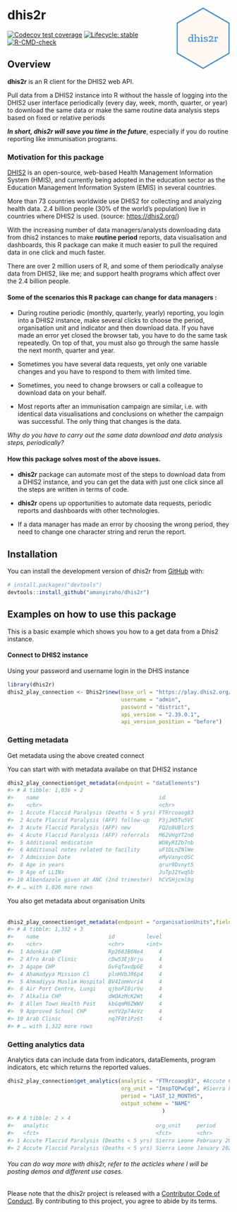 
<!-- README.md is generated from README.Rmd. Please edit that file -->

# dhis2r <img src="man/figures/logo.png" align="right" height="139" />

<!-- badges: start -->

[![Codecov test
coverage](https://codecov.io/gh/amanyiraho/dhis2r/branch/master/graph/badge.svg)](https://app.codecov.io/gh/amanyiraho/dhis2r?branch=master)
[![Lifecycle:
stable](https://img.shields.io/badge/lifecycle-stable-brightgreen.svg)](https://lifecycle.r-lib.org/articles/stages.html#stable)
[![R-CMD-check](https://github.com/amanyiraho/dhis2r/actions/workflows/R-CMD-check.yaml/badge.svg)](https://github.com/amanyiraho/dhis2r/actions/workflows/R-CMD-check.yaml)
<!-- badges: end -->

## Overview

**dhis2r** is an R client for the DHIS2 web API.

Pull data from a DHIS2 instance into R without the hassle of logging
into the DHIS2 user interface periodically (every day, week, month,
quarter, or year) to download the same data or make the same routine
data analysis steps based on fixed or relative periods

***In short, dhis2r will save you time in the future***, especially if
you do routine reporting like immunisation programs.

### Motivation for this package

[DHIS2](https://dhis2.org/) is an open-source, web-based Health
Management Information System (HMIS), and currently being adopted in the
education sector as the Education Management Information System (EMIS)
in several countries.

More than 73 countries worldwide use DHIS2 for collecting and analyzing
health data. 2.4 billion people (30% of the world’s population) live in
countries where DHIS2 is used. (source: <https://dhis2.org/>)

With the increasing number of data managers/analysts downloading data
from dhis2 instances to make **routine period** reports, data
visualisation and dashboards, this R package can make it much easier to
pull the required data in one click and much faster.

There are over 2 million users of R, and some of them periodically
analyse data from DHIS2, like me; and support health programs which
affect over the 2.4 billion people.

#### Some of the scenarios this R package can change for data managers :

- During routine periodic (monthly, quarterly, yearly) reporting, you
  login into a DHIS2 instance, make several clicks to choose the period,
  organisation unit and indicator and then download data. If you have
  made an error yet closed the browser tab, you have to do the same task
  repeatedly. On top of that, you must also go through the same hassle
  the next month, quarter and year.

- Sometimes you have several data requests, yet only one variable
  changes and you have to respond to them with limited time.

- Sometimes, you need to change browsers or call a colleague to download
  data on your behalf.

- Most reports after an immunisation campaign are similar, i.e. with
  identical data visualisations and conclusions on whether the campaign
  was successful. The only thing that changes is the data.

*Why do you have to carry out the same data download and data analysis
steps, periodically?*

#### How this package solves most of the above issues.

- **dhis2r** package can automate most of the steps to download data
  from a DHIS2 instance, and you can get the data with just one click
  since all the steps are written in terms of code.

- **dhis2r** opens up opportunities to automate data requests, periodic
  reports and dashboards with other technologies.

- If a data manager has made an error by choosing the wrong period, they
  need to change one character string and rerun the report.

## Installation

You can install the development version of dhis2r from
[GitHub](https://github.com/) with:

``` r
# install.packages("devtools")
devtools::install_github("amanyiraho/dhis2r")
```

## Examples on how to use this package

This is a basic example which shows you how to a get data from a Dhis2
instance.

#### Connect to DHIS2 instance

Using your password and username login in the DHIS instance

``` r
library(dhis2r)
dhis2_play_connection <- Dhis2r$new(base_url = "https://play.dhis2.org/", 
                                    username = "admin", 
                                    password = "district",
                                    api_version = "2.39.0.1",
                                    api_version_position = "before")
```

### Getting metadata

Get metadata using the above created connect

You can start with with metadata availabe on that DHIS2 instance

``` r
dhis2_play_connection$get_metadata(endpoint = "dataElements")
#> # A tibble: 1,036 × 2
#>    name                                      id         
#>    <chr>                                     <chr>      
#>  1 Accute Flaccid Paralysis (Deaths < 5 yrs) FTRrcoaog83
#>  2 Acute Flaccid Paralysis (AFP) follow-up   P3jJH5Tu5VC
#>  3 Acute Flaccid Paralysis (AFP) new         FQ2o8UBlcrS
#>  4 Acute Flaccid Paralysis (AFP) referrals   M62VHgYT2n0
#>  5 Additional medication                     WO8yRIZb7nb
#>  6 Additional notes related to facility      uF1DLnZNlWe
#>  7 Admission Date                            eMyVanycQSC
#>  8 Age in years                              qrur9Dvnyt5
#>  9 Age of LLINs                              JuTpJ2Ywq5b
#> 10 Albendazole given at ANC (2nd trimester)  hCVSHjcml9g
#> # … with 1,026 more rows
```

You also get metadata about organisation Units

``` r

dhis2_play_connection$get_metadata(endpoint = "organisationUnits",fields =  c("name","id", "level"))
#> # A tibble: 1,332 × 3
#>    name                      id          level
#>    <chr>                     <chr>       <int>
#>  1 Adonkia CHP               Rp268JB6Ne4     4
#>  2 Afro Arab Clinic          cDw53Ej8rju     4
#>  3 Agape CHP                 GvFqTavdpGE     4
#>  4 Ahamadyya Mission Cl      plnHVbJR6p4     4
#>  5 Ahmadiyya Muslim Hospital BV4IomHvri4     4
#>  6 Air Port Centre, Lungi    qjboFI0irVu     4
#>  7 Alkalia CHP               dWOAzMcK2Wt     4
#>  8 Allen Town Health Post    kbGqmM6ZWWV     4
#>  9 Approved School CHP       eoYV2p74eVz     4
#> 10 Arab Clinic               nq7F0t1Pz6t     4
#> # … with 1,322 more rows
```

### Getting analytics data

Analytics data can include data from indicators, dataElements, program
indicators, etc which returns the reported values.

``` r
dhis2_play_connection$get_analytics(analytic = "FTRrcoaog83", #Accute Flaccid Paralysis (Deaths < 5 yrs),
                                    org_unit = "ImspTQPwCqd", #Sierra Leone (National level)
                                    period = "LAST_12_MONTHS",
                                    output_scheme = "NAME"
                                                 )
#> # A tibble: 2 × 4
#>   analytic                                  org_unit     period        value
#>   <fct>                                     <fct>        <chr>         <dbl>
#> 1 Accute Flaccid Paralysis (Deaths < 5 yrs) Sierra Leone February 2022    34
#> 2 Accute Flaccid Paralysis (Deaths < 5 yrs) Sierra Leone January 2022     12
```

###### You can do way more with dhis2r, refer to the acticles where I will be posting demos and different use cases.

Please note that the dhis2r project is released with a [Contributor Code
of
Conduct](https://contributor-covenant.org/version/2/0/CODE_OF_CONDUCT.html).
By contributing to this project, you agree to abide by its terms.
